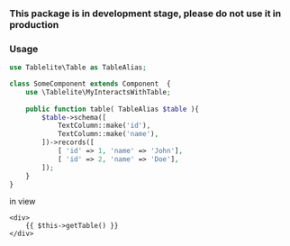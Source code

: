 ### This package is in development stage, please do not use it in production

### Usage
```php
use Tablelite\Table as TableAlias;

class SomeComponent extends Component  {
    use \Tablelite\MyInteractsWithTable;
    
    public function table( TableAlias $table ){
        $table->schema([
            TextColumn::make('id'),
            TextColumn::make('name'),
        ])->records([
            [ 'id' => 1, 'name' => 'John'],
            [ 'id' => 2, 'name' => 'Doe'],
        ]);
    }
}
```
in view
```bladehtml
<div>
    {{ $this->getTable() }} 
</div>
```